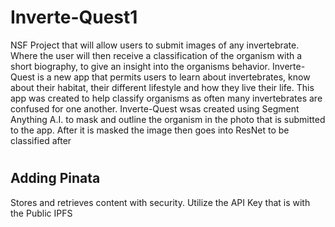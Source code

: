 ﻿# Inverte-Quest1
NSF Project that will allow users to submit images of any invertebrate. Where the user will then receive a classification of the organism with a short biography, to give an insight into the organisms behavior. Inverte-Quest is a new app that permits users to learn about invertebrates, know about their habitat, their different lifestyle and how they live their life. This app was created to help classify organisms as often many invertebrates are confused for one another. Inverte-Quest wsas created using Segment Anything A.I. to mask and outline the organism in the photo that is submitted to the app. After it is masked the image then goes into ResNet to be classified after

#

## Adding Pinata 
Stores and retrieves content with security. Utilize the API Key that is with the Public IPFS
  
